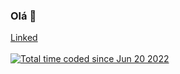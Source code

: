 ### Olá 👋<br>
[Linked](https://www.linkedin.com/in/leonardo-henrique-393383177/)<br><br>
<a href="https://wakatime.com/@baab75ee-9e49-4e45-bc07-5545607fca61"><img src="https://wakatime.com/badge/user/baab75ee-9e49-4e45-bc07-5545607fca61.svg" alt="Total time coded since Jun 20 2022" /></a>
